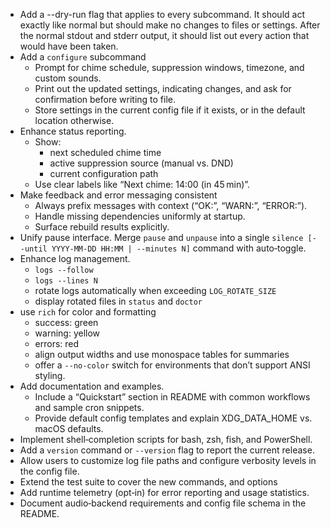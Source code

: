 - Add a --dry-run flag that applies to every subcommand. It should act exactly like normal but should make no changes to files or settings. After the normal stdout and stderr output, it should list out every action that would have been taken.
- Add a `configure` subcommand
  - Prompt for chime schedule, suppression windows, timezone, and custom sounds.
  - Print out the updated settings, indicating changes, and ask for confirmation before writing to file.
  - Store settings in the current config file if it exists, or in the default location otherwise.
- Enhance status reporting.
  - Show:
    - next scheduled chime time
    - active suppression source (manual vs. DND)
    - current configuration path
  - Use clear labels like “Next chime: 14:00 (in 45 min)”.
- Make feedback and error messaging consistent
  - Always prefix messages with context (“OK:”, “WARN:”, “ERROR:”).
  - Handle missing dependencies uniformly at startup.
  - Surface rebuild results explicitly.
- Unify pause interface. Merge `pause` and `unpause` into a single `silence [--until YYYY‑MM‑DD HH:MM | --minutes N]` command with auto‑toggle.
- Enhance log management. 
  - `logs --follow`
  - `logs --lines N`
  - rotate logs automatically when exceeding `LOG_ROTATE_SIZE`
  - display rotated files in `status` and `doctor`
- use `rich` for color and formatting
  - success: green
  - warning: yellow
  - errors: red
  - align output widths and use monospace tables for summaries
  - offer a `--no‑color` switch for environments that don’t support ANSI styling.
- Add documentation and examples.
  - Include a “Quickstart” section in README with common workflows and sample cron snippets.
  - Provide default config templates and explain XDG_DATA_HOME vs. macOS defaults.
- Implement shell‐completion scripts for bash, zsh, fish, and PowerShell.
- Add a `version` command or `--version` flag to report the current release.
- Allow users to customize log file paths and configure verbosity levels in the config file.
- Extend the test suite to cover the new commands, and options
- Add runtime telemetry (opt‑in) for error reporting and usage statistics.
- Document audio‑backend requirements and config file schema in the README.
